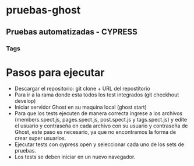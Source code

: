 # pruebas-ghost
## Pruebas automatizadas - CYPRESS
### Tags
# Pasos para ejecutar
- Descargar el repositorio: git clone + URL del repostitorio
- Para ir a la rama donde esta todos los test integrados (git checkhout develop)
- Iniciar servidor Ghost en su maquina local (ghost start)
- Para que los tests ejecuten de manera correcta ingrese a los archivos (members.spect.js, pages.spect.js, post.spect.js y tags.spect.js) y edite el usuario y contraseña en cada archivo con su usuario y contraseña de Ghost, este paso es necesario, ya que no encontramos la forma de crear super usuarios.
- Ejecutar tests con cypress open y seleccionar cada uno de los sets de pruebas.
- Los tests se deben iniciar en un nuevo navegador. 
